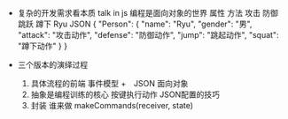 - 复杂的开发需求看本质
    talk in js 编程是面向对象的世界
    属性 方法
    攻击 防御 跳跃 蹲下  Ryu    JSON
    {
        "Person": {
            "name": "Ryu",
            "gender": "男",
            "attack": "攻击动作",
            "defense": "防御动作",
            "jump": "跳起动作",
            "squat": "蹲下动作"
        }
    }

- 三个版本的演绎过程
    1. 具体流程的前端
        事件模型 +　JSON 面向对象
    2. 抽象是编程训练的核心
        按键执行动作    JSON配置的技巧
    3. 封装 谁来做
        makeCommands(receiver, state)